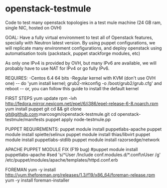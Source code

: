 openstack-testmule
==================

Code to test many openstack topologies in a test mule machine (24 GB ram, single NIC, hosted on OVH)

GOAL:
Have a fully virtual environment to test all of Openstack features, specially with Neutron latest version. By using puppet configurations, we will replicate many environment configurations, and deploy openstack using automatisation tools (packstack, puppet stackforge modules, etc)

 As only one IPv4 is provided by OVH, but many IPv6 are available, we will probably have to use NAT for IPv4 or go fully IPv6.

REQUIRES: 
-Centos 6.4  64 bits
-Regular kernel with KVM (don't use OVH one)
-- do 'yum install kernel; grub2-mkconfig -o /boot/grub2/grub.cfg' and reboot
-- or, you can follow this guide to install the default kernel 

FIRST STEPS
yum update
rpm -ivh http://fedora.mirror.nexicom.net/epel/6/i386/epel-release-6-8.noarch.rpm
yum install puppet git
cd && git clone git@github.com:marcosgm/openstack-testmule.git
cd openstack-testmule/manifests
puppet apply node-testmule.pp

PUPPET REQUIREMENTS:
puppet module install puppetlabs-apache
puppet module install spiette/selinux
puppet module install thias/libvirt
puppet module install puppetlabs-stdlib
puppet module install razorsedge/network


APACHE PUPPET MODULE FIX (F19 bug)
#puppet module install puppetlabs-apache
#sed 's/^User /Include conf.modules.d\/*.conf\nUser /g' /etc/puppet/modules/apache/templates/httpd.conf.erb


FOREMAN
yum -y install http://yum.theforeman.org/releases/1.3/f19/x86_64/foreman-release.rpm
yum -y install foreman-installer
